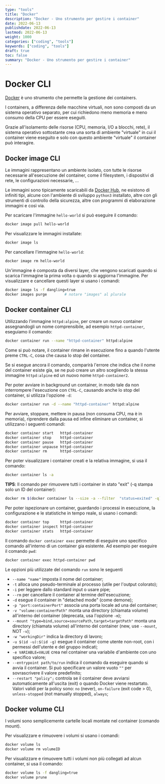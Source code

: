 ```yaml
---
type: "tools"
title: "Docker"
description: "Docker - Uno strumento per gestire i container"
date: 2022-06-13
publishdate: 2022-06-13
lastmod: 2022-06-13
weight: 1000
categories: ["coding", "tools"]
keywords: ["coding", "tools"]
draft: true
toc: false
summary: "Docker - Uno strumento per gestire i container"
---
```


# Docker CLI

[Docker]("https://www.docker.com/") è uno strumento che permette la gestione dei containers.

I containers, a differenza delle macchine virtuali, non sono composti da un sistema operativo separato, per cui richiedono meno memoria e meno consumo della CPU per essere eseguiti.

Grazie all'isolamento delle risorse (CPU, memoria, I/O a blocchi, rete), il sistema operativo sottostante crea una sorta di ambiente "virtuale" in cui il container viene eseguito e solo con questo ambiente "virtuale" il container può interagire.

## Docker image CLI

Le immagini rappresentano un ambiente isolato, con tutte le risorse necessarie all'esecuzione del container, come il filesystem, i dispositivi di rete, le configurazioni necessarie, ...

Le immagini sono tipicamente scaricabili da [Docker Hub](https://hub.docker.com/), ne esistono di infiniti tipi, alcune con l'ambiente di sviluppo ``python3`` installato, altre con gli strumenti di controllo della sicurezza, altre con programmi di elaborazione immagini e così via.

Per scaricare l'immagine ``hello-world`` si può eseguire il comando:

```bash
docker image pull hello-world
```

Per visualizzare le immagini installate:

```bash
docker image ls
```

Per cancellare l'immagine ``hello-world``:

```bash
docker image rm hello-world
```

Un'immagine è composta da diversi layer, che vengono scaricati quando si scarica l'immagine la prima volta o quando si aggiorna l'immagine. Per visualizzare e cancellare questi layer si usano i comandi:

```bash
docker image ls -f dangling=true
docker images purge        # notare "images" al plurale
```

## Docker container CLI

Utilizzando l'immagine ``httpd:alpine``, per creare un nuovo container assegnandogli un nome comprensibile, ad esempio ``httpd-container``, eseguiamo il comando:

```bash
docker container run --name "httpd-container" httpd:alpine
```

Come si può notare, il container rimane in esecuzione fino a quando l'utente preme ``CTRL-C``, cosa che causa lo stop del container.

Se si esegue ancora il comando, comparirà l'errore che indica che il nome del container esiste gia, se ne può creare un altro scegliendo la stessa immagine ``httpd:alpine`` ed un nuovo nome ``httpd-container2``.

Per poter avviare in background un container, in modo tale da non interrompere l'esecuzione con ``CTRL-C``, causando anche lo stop del container, si utilizza l'opzione ``-d``:

```bash
docker container run -d --name "httpd-container" httpd:alpine
```

Per avviare, stoppare, mettere in pausa (non consuma CPU, ma è in memoria), riprendere dalla pausa ed infine eliminare un container, si utilizzano i seguenti comandi:

```bash
docker container start   httpd-container
docker container stop    httpd-container
docker container pause   httpd-container
docker container unpause httpd-container
docker container rm      httpd-container
```

Per poter visualizzare i container creati e la relativa immagine, si usa il comando:

```bash
docker container ls -a
```

**TIPS**: Il comando per rimuovere tutti i container in stato "exit" (-q stampa solo un ID del container):

```bash
docker rm $(docker container ls --size -a --filter  "status=exited" -q)
```

Per poter ispezionare un container, guardando i processi in esecuzione, la configurazione e le statistiche in tempo reale, si usano i comandi:

```bash
docker container top     httpd-container
docker container inspect httpd-container
docker container stats   httpd-container
```

Il comando ``docker container exec`` permette di eseguire uno specifico comando all'interno di un container gia esistente. Ad esempio per eseguire il comando ``pwd``:

```bash
docker container exec httpd-container pwd
```

Le opzioni più utilizzate del comando ``run`` sono le seguenti

- ``--name "name"`` imposta il nome del container;
- ``-t`` alloca uno pseudo-terminale al processo (utile per l'output colorato);
- ``-i`` per leggere dallo standard input o usare pipe;
- ``--rm`` per cancellare il container al termine dell'esecuzione;
- ``-d`` esegue il container in "detached mode" (come demone);
- ``-p "port:containerPort"`` associa una porta locale ad una del container;
- ``-v "volume:containerPath"`` monta una directory (chiamata volume) all'interno del container (deprecata, usa l'opzione ``-m``);
- ``--mount "type=bind,source=sourcePath,target=targetPath"`` monta una directory (chiamata volume) all'interno del container (new, use ``--mount``, NOT ``-v``);
- ``-w "workingDir"`` indica la directory di lavoro;
- ``-u $(id -u):$(id -g)`` esegue il container come utente non-root, con i permessi dell'utente e del gruppo indicati;
- ``-e VARIABLE=VALUE`` crea nel container una variabile d'ambiente con uno specifico valore;
- ``--entrypoint path/to/run`` indica il comando da eseguire quando si avvia il container. Si può specificare un valore vuoto ``""`` per sovrascrivere il valore predefinito;
- ``--restart "policy";`` controla se il container deve avviarsi automaticamente all'uscita (exit) o quando Docker viene restartato. Valori validi per la policy sono: ``no`` (never), ``on-failure`` (exit code > 0), ``unless-stopped`` (not manually stopped), ``always``;

## Docker volume CLI

I volumi sono semplicemente cartelle locali montate nel container (comando mount).

Per visualizzare e rimuovere i volumi si usano i comandi:

```bash
docker volume ls
docker volume rm volumeID
```

Per visualizzare e rimuovere tutti i volumi non più collegati ad alcun container, si usa il comando:

```bash
docker volume ls -f dangling=true
docker volume prune
```
